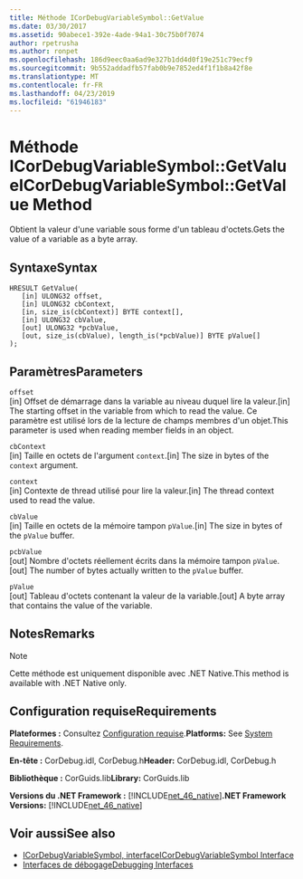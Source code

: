 ```yaml
---
title: Méthode ICorDebugVariableSymbol::GetValue
ms.date: 03/30/2017
ms.assetid: 90abece1-392e-4ade-94a1-30c75b0f7074
author: rpetrusha
ms.author: ronpet
ms.openlocfilehash: 186d9eec0aa6ad9e327b1dd4d0f19e251c79ecf9
ms.sourcegitcommit: 9b552addadfb57fab0b9e7852ed4f1f1b8a42f8e
ms.translationtype: MT
ms.contentlocale: fr-FR
ms.lasthandoff: 04/23/2019
ms.locfileid: "61946183"
---
```

# <a name="icordebugvariablesymbolgetvalue-method"></a><span data-ttu-id="dd93f-102">Méthode ICorDebugVariableSymbol::GetValue</span><span class="sxs-lookup"><span data-stu-id="dd93f-102">ICorDebugVariableSymbol::GetValue Method</span></span>
<span data-ttu-id="dd93f-103">Obtient la valeur d'une variable sous forme d'un tableau d'octets.</span><span class="sxs-lookup"><span data-stu-id="dd93f-103">Gets the value of a variable as a byte array.</span></span>  
  
## <a name="syntax"></a><span data-ttu-id="dd93f-104">Syntaxe</span><span class="sxs-lookup"><span data-stu-id="dd93f-104">Syntax</span></span>  
  
```  
HRESULT GetValue(  
   [in] ULONG32 offset,  
   [in] ULONG32 cbContext,  
   [in, size_is(cbContext)] BYTE context[],  
   [in] ULONG32 cbValue,  
   [out] ULONG32 *pcbValue,  
   [out, size_is(cbValue), length_is(*pcbValue)] BYTE pValue[]  
);  
```  
  
## <a name="parameters"></a><span data-ttu-id="dd93f-105">Paramètres</span><span class="sxs-lookup"><span data-stu-id="dd93f-105">Parameters</span></span>  
 `offset`  
 <span data-ttu-id="dd93f-106">[in] Offset de démarrage dans la variable au niveau duquel lire la valeur.</span><span class="sxs-lookup"><span data-stu-id="dd93f-106">[in] The starting offset in the variable from which to read the value.</span></span> <span data-ttu-id="dd93f-107">Ce paramètre est utilisé lors de la lecture de champs membres d'un objet.</span><span class="sxs-lookup"><span data-stu-id="dd93f-107">This parameter is used when reading member fields in an object.</span></span>  
  
 `cbContext`  
 <span data-ttu-id="dd93f-108">[in] Taille en octets de l'argument `context`.</span><span class="sxs-lookup"><span data-stu-id="dd93f-108">[in] The size in bytes of the `context` argument.</span></span>  
  
 `context`  
 <span data-ttu-id="dd93f-109">[in] Contexte de thread utilisé pour lire la valeur.</span><span class="sxs-lookup"><span data-stu-id="dd93f-109">[in] The thread context used to read the value.</span></span>  
  
 `cbValue`  
 <span data-ttu-id="dd93f-110">[in] Taille en octets de la mémoire tampon `pValue`.</span><span class="sxs-lookup"><span data-stu-id="dd93f-110">[in] The size in bytes of the `pValue` buffer.</span></span>  
  
 `pcbValue`  
 <span data-ttu-id="dd93f-111">[out] Nombre d'octets réellement écrits dans la mémoire tampon `pValue`.</span><span class="sxs-lookup"><span data-stu-id="dd93f-111">[out] The number of bytes actually written to the `pValue` buffer.</span></span>  
  
 `pValue`  
 <span data-ttu-id="dd93f-112">[out] Tableau d'octets contenant la valeur de la variable.</span><span class="sxs-lookup"><span data-stu-id="dd93f-112">[out] A byte array that contains the value of the variable.</span></span>  
  
## <a name="remarks"></a><span data-ttu-id="dd93f-113">Notes</span><span class="sxs-lookup"><span data-stu-id="dd93f-113">Remarks</span></span>  
  
> [!NOTE]
>  <span data-ttu-id="dd93f-114">Cette méthode est uniquement disponible avec .NET Native.</span><span class="sxs-lookup"><span data-stu-id="dd93f-114">This method is available with .NET Native only.</span></span>  
  
## <a name="requirements"></a><span data-ttu-id="dd93f-115">Configuration requise</span><span class="sxs-lookup"><span data-stu-id="dd93f-115">Requirements</span></span>  
 <span data-ttu-id="dd93f-116">**Plateformes :** Consultez [Configuration requise](../../../../docs/framework/get-started/system-requirements.md).</span><span class="sxs-lookup"><span data-stu-id="dd93f-116">**Platforms:** See [System Requirements](../../../../docs/framework/get-started/system-requirements.md).</span></span>  
  
 <span data-ttu-id="dd93f-117">**En-tête :** CorDebug.idl, CorDebug.h</span><span class="sxs-lookup"><span data-stu-id="dd93f-117">**Header:** CorDebug.idl, CorDebug.h</span></span>  
  
 <span data-ttu-id="dd93f-118">**Bibliothèque :** CorGuids.lib</span><span class="sxs-lookup"><span data-stu-id="dd93f-118">**Library:** CorGuids.lib</span></span>  
  
 <span data-ttu-id="dd93f-119">**Versions du .NET Framework :** [!INCLUDE[net_46_native](../../../../includes/net-46-native-md.md)]</span><span class="sxs-lookup"><span data-stu-id="dd93f-119">**.NET Framework Versions:** [!INCLUDE[net_46_native](../../../../includes/net-46-native-md.md)]</span></span>  
  
## <a name="see-also"></a><span data-ttu-id="dd93f-120">Voir aussi</span><span class="sxs-lookup"><span data-stu-id="dd93f-120">See also</span></span>

- [<span data-ttu-id="dd93f-121">ICorDebugVariableSymbol, interface</span><span class="sxs-lookup"><span data-stu-id="dd93f-121">ICorDebugVariableSymbol Interface</span></span>](../../../../docs/framework/unmanaged-api/debugging/icordebugvariablesymbol-interface.md)
- [<span data-ttu-id="dd93f-122">Interfaces de débogage</span><span class="sxs-lookup"><span data-stu-id="dd93f-122">Debugging Interfaces</span></span>](../../../../docs/framework/unmanaged-api/debugging/debugging-interfaces.md)
